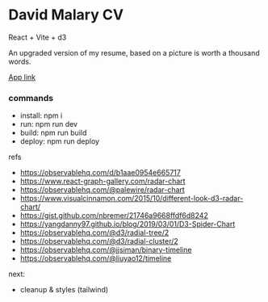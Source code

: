 # David Malary CV

React + Vite + d3

An upgraded version of my resume, based on a picture is worth a thousand words.

[App link]()

### commands
- install: npm i
- run: npm run dev
- build: npm run build
- deploy: npm run deploy

refs
- https://observablehq.com/d/b1aae0954e665717
- https://www.react-graph-gallery.com/radar-chart
- https://observablehq.com/@palewire/radar-chart
- https://www.visualcinnamon.com/2015/10/different-look-d3-radar-chart/
- https://gist.github.com/nbremer/21746a9668ffdf6d8242
- https://yangdanny97.github.io/blog/2019/03/01/D3-Spider-Chart
- https://observablehq.com/@d3/radial-tree/2
- https://observablehq.com/@d3/radial-cluster/2
- https://observablehq.com/@jjsiman/binary-timeline
- https://observablehq.com/@liuyao12/timeline


next:
- cleanup & styles (tailwind)